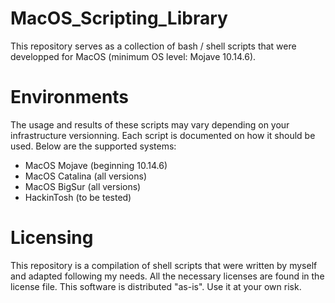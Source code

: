 # MacOS_Scripting_Library
This repository serves as a collection of bash / shell scripts that were developped for MacOS (minimum OS level: Mojave 10.14.6).


# Environments
The usage and results of these scripts may vary depending on your infrastructure versionning.
Each script is documented on how it should be used.
Below are the supported systems:
- MacOS Mojave (beginning 10.14.6)
- MacOS Catalina (all versions)
- MacOS BigSur (all versions)
- HackinTosh (to be tested)


# Licensing
This repository is a compilation of shell scripts that were written by myself and adapted following my needs.
All the necessary licenses are found in the license file. This software is distributed "as-is". Use it at your own risk.
